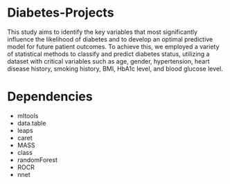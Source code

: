 # Diabetes-Projects

This study aims to identify the key variables that most significantly influence the likelihood of diabetes and to develop an optimal predictive model for future patient outcomes. To achieve this, we employed a variety of statistical methods to classify and predict diabetes status, utilizing a dataset with critical variables such as age, gender, hypertension, heart disease history, smoking history, BMI, HbA1c level, and blood glucose level.

# Dependencies
- mltools
- data.table
- leaps
- caret
- MASS
- class
- randomForest
- ROCR
- nnet
